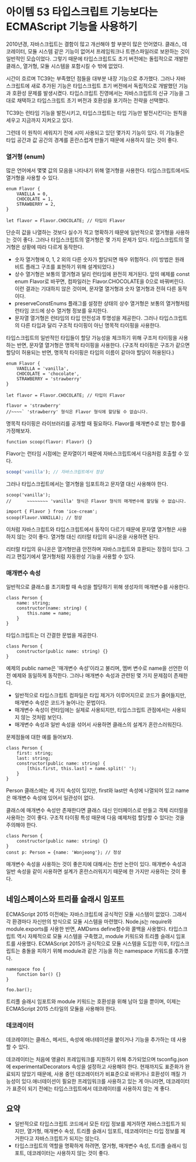 # 아이템 53 타입스크립트 기능보다는 ECMAScript 기능을 사용하기

2010년경, 자바스크립트는 결함이 많고 개선해야 할 부분이 많은 언어였다. 클래스, 데코레이터, 모듈 시스템 같은 기능이 없어서 프레임워크나 트랜스파일러로 보완하는 것이 일반적인 모습이었다. 그렇기 때문에 타입스크립트도 초기 버전에는 돌립적으로 개발한 클래스, 열거형, 모듈 시스템을 포함시킬 수 밖에 없었다.

시간이 흐르며 TC39는 부족했던 점들을 대부분 내장 기능으로 추가했다. 그러나 자바스크립트에 새로 추가된 기능은 타입스크립트 초기 버전에서 독립적으로 개발했던 기능과 호환성 문제를 발생시켰다. 타입스크립트 진영에서는 자바스크립트의 신규 기능을 그대로 채택하고 타입스크립트 초기 버전과 호환성을 포기하는 전략을 선택했다. 

TC39는 런타임 기능을 발전시키고, 타입스크립트는 타입 기능만 발전시킨다는 원칙을 세우고 지금까지 지켜오고 있다.

그런데 이 원칙이 세워지기 전에 시미 사용되고 있던 몇가지 기능이 있다. 이 기능들은 타입 공간과 값 공간의 경계를 혼란스럽게 만들기 때문에 사용하지 않는 것이 좋다.

### 열거형 (enum)
많은 언어에서 몇몇 값의 모음을 나타내기 위해 열거형을 사용한다. 타입스크립트에서도 열거형을 사용할 수 있다.

``` tsx
enum Flavor {
    VANILLA = 0,
    CHOCOLATE = 1,
    STRAWBERRY = 2,
}

let flavor = Flavor.CHOCOLATE; // 타입이 Flavor
```

단순히 값을 나열하는 것보다 실수가 적고 명확하기 때문에 일반적으로 열거형을 사용하는 것이 좋다. 그러나 타입스크립트의 열거형은 몇 가지 문제가 있다. 타입스크립트의 열거형은 상황에 따라 다르게 동작한다.
- 숫자 열거형에 0, 1, 2 외의 다른 숫자가 할당되면 매우 위험하다. (이 방법은 원래 비트 플래그 구조를 표현하기 위해 설계되었다.)
- 상수 열거형은 보통의 열거형과 달리 런타임에 완전히 제거된다. 앞의 예제를 const enum Flavor로 바꾸면, 컴파일러는 Flavor.CHOCOLATE을 0으로 바꿔버린다. 이런 결과는 기대하지 않은 것이며, 문자열 열거형과 숫자 열거형과 전혀 다른 동작이다.
- preserveConstEnums 플래그를 설정한 상태의 상수 열거형은 보통의 열거형처럼 런타임 코드에 상수 열거형 정보를 유지한다.
- 문자열 열거형은 런타임의 타입 안전성과 투명성을 제공한다. 그러나 타입스크립트의 다른 타입과 달리 구조적 타이핑이 아닌 명목적 타이핑을 사용한다.

타입스크립트의 일반적인 타입들이 할당 가능성을 체크하기 위해 구조저 타이핑을 사용하는 반면, 문자열 열거형은 명목적 타이핑을 사용한다.
(구조적 타이핑은 구조가 같으면 할당이 허용되는 반면, 명목적 타이핑은 타입의 이름이 같아야 할당이 허용된다.)
``` tsx
enum Flavor {
    VANILLA = 'vanilla',
    CHOCOLATE = 'chocolate',
    STRAWBERRY = 'strawberry'
}

let flavor = Flavor.CHOCOLATE; // 타입이 Flavor

flavor = 'strawberry'
//~~~~` 'strawberry' 형식은 Flavor 형식에 할당될 수 없습니다.
```
명목적 타이핑은 라이브러리를 공개할 때 필요하다. Flavor를 매개변수로 받는 함수를 가정해보자.
``` tsx
function scoop(flavor: Flavor) {}
```

Flavor는 런타임 시점에는 문자열이기 때문에 자바스크립트에서 다음처럼 호출할 수 있다.
``` jsx
scoop('vanilla'); // 자바스크립트에서 정상
```

그러나 타입스크립트에서는 열거형을 임포트하고 문자열 대신 사용해야 한다.
``` tsx
scoop('vanilla');
//      ~~~~~~~~ 'vanilla' 형식은 Flavor 형식의 매개변수에 할당될 수 없습니다.

import { Flavor } from 'ice-cream';
scoop(Flavor.VANILLA); // 정상
```

이처럼 자바스크립트와 타입스크립트에서 동작이 다르기 때문에 문자열 열거형은 사용하지 않는 것이 좋다. 열거형 대신 리터럴 타입의 유니온을 사용하면 된다.

리터럴 타입의 유니온은 열거형만큼 안전하며 자바스크립트와 호환되는 장점이 있다. 그리고 편집기에서 열거형처럼 자동완성 기능을 사용할 수 있다.


### 매개변수 속성
일반적으로 클래스를 초기화할 때 속성을 할당하기 위해 생성자의 매개변수를 사용한다.

``` tsx
class Person {
    name: string;
    constructor(name: string) {
        this.name = name;
    }
}
```

타입스크립트는 더 간결한 문법을 제공한다.
``` tsx
class Person {
    constructor(public name: string) {}
}
```

예제의 public name은 '매개변수 속성'이라고 불리며, 멤버 변수로 name을 선언한 이전 예제와 동일하게 동작한다. 그러나 매개변수 속성과 관련된 몇 가지 문제점이 존재한다.

- 일반적으로 타입스크립트 컴파일은 타입 제거가 이루어지므로 코드가 줄어들지만, 매개변수 속성은 코드가 늘어나는 문법이다.
- 매개변수 속성이 런타임에는 실제로 사용되지만, 타입스크립트 관점에서는 사용되지 않는 것처럼 보인다.
- 매개변수 속성과 일반 속성을 섞어서 사용하면 클래스의 설계가 혼란스러워진다.

문제점들에 대한 예를 들어보자.

``` tsx
class Person {
    first: string;
    last: string;
    constructor(public name: string) {
        [this.first, this.last] = name.split(' ');
    }
}
```

Person 클래스에는 세 가지 속성이 있지만, first와 last만 속성에 나열되어 있고 name은 매개변수 속성에 있어서 일관성이 없다.

클래스에 매개변수 속성만 존재한다면 클래스 대신 인터페이스로 만들고 객체 리터럴을 사용하는 것이 좋다. 구조적 타이핑 특성 때문에 다음 예제처럼 할당할 수 있다는 것을 주의해야 한다.

``` tsx
class Person {
    constructor(public name: string) {}
}
const p: Person = {name: 'Wonjeong'}; // 정상
```

매개변수 속성을 사용하는 것이 좋은지에 대해서는 찬반 논란이 있다. 매개변수 속성과 일반 속성을 같이 사용하면 설계가 혼란스러워지기 때문에 한 가지만 사용하는 것이 좋다.

## 네임스페이스와 트리플 슬래시 임포트
ECMAScript 2015 이전에는 자바스크립트에 공식적인 모듈 시스템이 없었다. 그래서 각 환경마다 자신만의 방식으로 모듈 시스템을 마련했다. Node.js는 require와 module.exports를 사용한 반면, AMDsms define함수와 콜백을 사용했다. 타입스크립트 역시 자체적으로 모듈 시스템을 구축했고, module 키워드와 트리플 슬래시 임포트를 사용했다. ECMAScript 2015가 공식적으로 모듈 시스템을 도입한 이후, 타입스크립트는 충돌을 피하기 위해 module과 같은 기능을 하는 namespace 키워드를 추가했다.

``` tsx
namespace foo {
    function bar() {}
}

foo.bar();
```
트리플 슬래시 임포트와 module 키워드는 호환성을 위해 남아 있을 뿐이며, 이제는 ECMAScript 2015 스타일의 모듈을 사용해야 한다.

### 데코레이터
데코레이터는 클래스, 메서드, 속성에 애너테이션을 붙이거나 기능을 추가하는 데 사용할 수 있다. 

데코레이터는 처음에 앵귤러 프레임워크를 지원하기 위해 추가되었으며 tsconfig.json에 experimentalDecorators 속성을 설정하고 사용해야 한다. 현재까지도 표준화가 완료되지 않았기 때문에, 사용 중인 데코레이터가 비표준으로 바뀌거나 호환성이 깨질 가능성이 있다.애너테이션이 필요한 프레임워크를 사용하고 있는 게 아니라면, 데코레이터가 표준이 되기 전에는 타입스크립트에서 데코레이터를 사용하지 않는 게 좋다.

## 요약
- 일반적으로 타입스크립트 코드에서 모든 타입 정보를 제거하면 자바스크립트가 되지만, 열거형, 매개변수 속성, 트리플 슬래시 임포트, 테코레이터는 타입 정보를 제거한다고 자바스크립트가 되지는 않는다.
- 타입스크립트의 역할을 명확하게 하려면, 열거형, 매개변수 속성, 트리플 슬래시 임포트, 데코레이터는 사용하지 않는 것이 좋다.